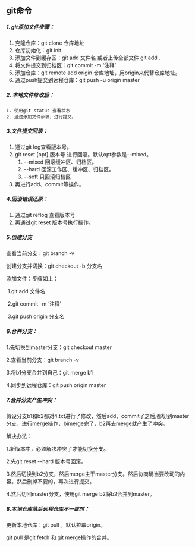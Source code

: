 ## git命令

##### 1. git添加文件步骤：

1. 克隆仓库：git clone 仓库地址
2. 仓库初始化：git init
3. 添加文件到缓存区：git add 文件名  或者上传全部文件 git add .
4. 将文件提交到归档区：git commit -m ‘注释’
5. 添加仓库：git remote add origin 仓库地址，用origin来代替仓库地址。
6. 通过push提交到远程仓库：git push -u origin master

##### 2. 本地文件修改后：

 	1. 使用git status 查看状态
 	2. 通过添加文件步骤，进行提交。

##### 3.文件提交回滚：

1. 通过git log查看版本号。
2. git reset [opt] 版本号   进行回滚。默认opt参数是--mixed。
   1. --mixed  回滚缓冲区、归档区。
   2. --hard  回滚工作区、缓冲区、归档区。
   3. --soft  只回滚归档区
3. 再进行add、commit等操作。

##### 4.回滚错误还原：

1. 通过git reflog 查看版本号
2. 再通过git reset 版本号执行操作。

##### 5.创建分支

查看当前分支：git branch -v

创建分支并切换：git checkout -b 分支名

添加文件：步骤如上：

​				1.git add 文件名

​				2.git commit -m ‘注释’

​				3.git push origin 分支名

##### 6.合并分支：

1.先切换到master分支：git checkout master

2.查看当前分支：git branch -v

3.将b1分支合并到自己：git merge b1

4.同步到远程仓库：git push origin master

##### 7.合并分支产生冲突：

假设分支b1和b2都对4.txt进行了修改，然后add、commit了之后,都切到master分支，进行merge操作，bimerge完了，b2再去merge就产生了冲突。

解决办法：

1.新版本中，必须解决冲突了才能切换分支。

2.先git reset --hard 版本号回滚。

3.然后切换到b2分支，然后merge主干master分支。然后协商确当要改动的内容。然后删掉不要的，再次进行提交。

4.然后切回master分支，使用git merge b2将b2合并到master。

##### 8.本地仓库落后远程仓库不一致时：

更新本地仓库：git pull 。默认拉取origin。

git pull 是git fetch 和 git  merge操作的合并。





